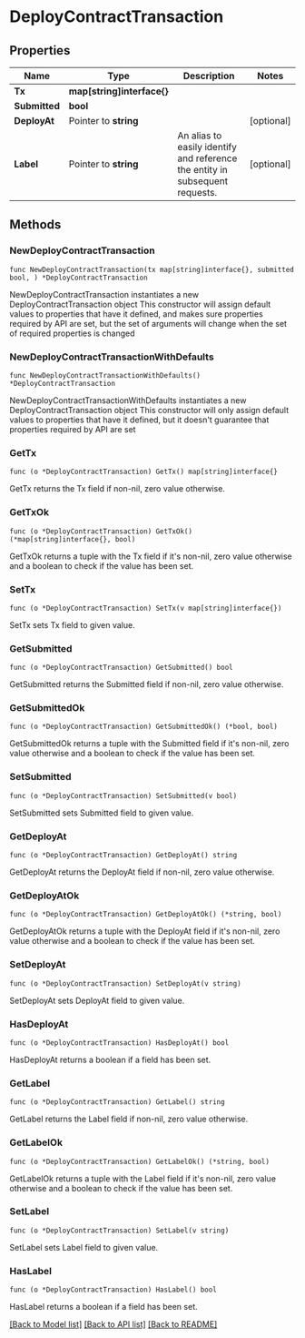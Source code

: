 # DeployContractTransaction

## Properties

Name | Type | Description | Notes
------------ | ------------- | ------------- | -------------
**Tx** | **map[string]interface{}** |  | 
**Submitted** | **bool** |  | 
**DeployAt** | Pointer to **string** |  | [optional] 
**Label** | Pointer to **string** | An alias to easily identify and reference the entity in subsequent requests. | [optional] 

## Methods

### NewDeployContractTransaction

`func NewDeployContractTransaction(tx map[string]interface{}, submitted bool, ) *DeployContractTransaction`

NewDeployContractTransaction instantiates a new DeployContractTransaction object
This constructor will assign default values to properties that have it defined,
and makes sure properties required by API are set, but the set of arguments
will change when the set of required properties is changed

### NewDeployContractTransactionWithDefaults

`func NewDeployContractTransactionWithDefaults() *DeployContractTransaction`

NewDeployContractTransactionWithDefaults instantiates a new DeployContractTransaction object
This constructor will only assign default values to properties that have it defined,
but it doesn't guarantee that properties required by API are set

### GetTx

`func (o *DeployContractTransaction) GetTx() map[string]interface{}`

GetTx returns the Tx field if non-nil, zero value otherwise.

### GetTxOk

`func (o *DeployContractTransaction) GetTxOk() (*map[string]interface{}, bool)`

GetTxOk returns a tuple with the Tx field if it's non-nil, zero value otherwise
and a boolean to check if the value has been set.

### SetTx

`func (o *DeployContractTransaction) SetTx(v map[string]interface{})`

SetTx sets Tx field to given value.


### GetSubmitted

`func (o *DeployContractTransaction) GetSubmitted() bool`

GetSubmitted returns the Submitted field if non-nil, zero value otherwise.

### GetSubmittedOk

`func (o *DeployContractTransaction) GetSubmittedOk() (*bool, bool)`

GetSubmittedOk returns a tuple with the Submitted field if it's non-nil, zero value otherwise
and a boolean to check if the value has been set.

### SetSubmitted

`func (o *DeployContractTransaction) SetSubmitted(v bool)`

SetSubmitted sets Submitted field to given value.


### GetDeployAt

`func (o *DeployContractTransaction) GetDeployAt() string`

GetDeployAt returns the DeployAt field if non-nil, zero value otherwise.

### GetDeployAtOk

`func (o *DeployContractTransaction) GetDeployAtOk() (*string, bool)`

GetDeployAtOk returns a tuple with the DeployAt field if it's non-nil, zero value otherwise
and a boolean to check if the value has been set.

### SetDeployAt

`func (o *DeployContractTransaction) SetDeployAt(v string)`

SetDeployAt sets DeployAt field to given value.

### HasDeployAt

`func (o *DeployContractTransaction) HasDeployAt() bool`

HasDeployAt returns a boolean if a field has been set.

### GetLabel

`func (o *DeployContractTransaction) GetLabel() string`

GetLabel returns the Label field if non-nil, zero value otherwise.

### GetLabelOk

`func (o *DeployContractTransaction) GetLabelOk() (*string, bool)`

GetLabelOk returns a tuple with the Label field if it's non-nil, zero value otherwise
and a boolean to check if the value has been set.

### SetLabel

`func (o *DeployContractTransaction) SetLabel(v string)`

SetLabel sets Label field to given value.

### HasLabel

`func (o *DeployContractTransaction) HasLabel() bool`

HasLabel returns a boolean if a field has been set.


[[Back to Model list]](../README.md#documentation-for-models) [[Back to API list]](../README.md#documentation-for-api-endpoints) [[Back to README]](../README.md)



